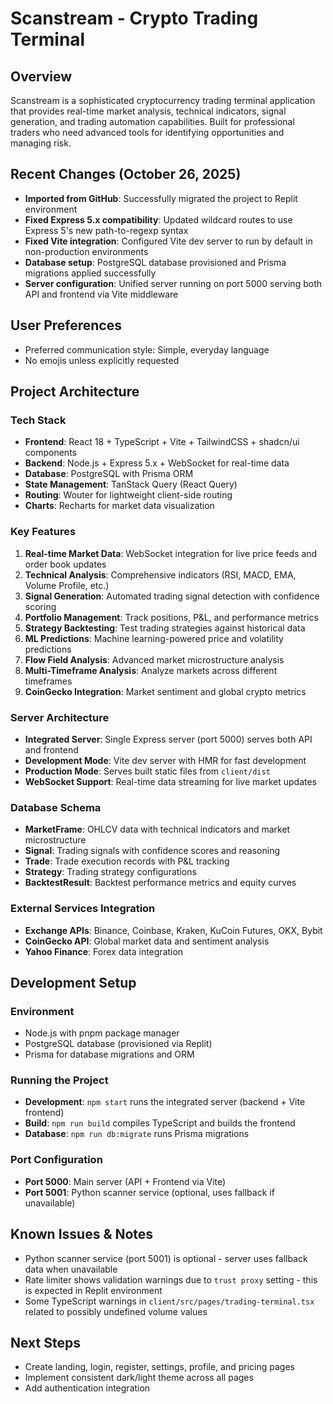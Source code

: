 # Scanstream - Crypto Trading Terminal

## Overview
Scanstream is a sophisticated cryptocurrency trading terminal application that provides real-time market analysis, technical indicators, signal generation, and trading automation capabilities. Built for professional traders who need advanced tools for identifying opportunities and managing risk.

## Recent Changes (October 26, 2025)
- **Imported from GitHub**: Successfully migrated the project to Replit environment
- **Fixed Express 5.x compatibility**: Updated wildcard routes to use Express 5's new path-to-regexp syntax
- **Fixed Vite integration**: Configured Vite dev server to run by default in non-production environments
- **Database setup**: PostgreSQL database provisioned and Prisma migrations applied successfully
- **Server configuration**: Unified server running on port 5000 serving both API and frontend via Vite middleware

## User Preferences
- Preferred communication style: Simple, everyday language
- No emojis unless explicitly requested

## Project Architecture

### Tech Stack
- **Frontend**: React 18 + TypeScript + Vite + TailwindCSS + shadcn/ui components
- **Backend**: Node.js + Express 5.x + WebSocket for real-time data
- **Database**: PostgreSQL with Prisma ORM
- **State Management**: TanStack Query (React Query)
- **Routing**: Wouter for lightweight client-side routing
- **Charts**: Recharts for market data visualization

### Key Features
1. **Real-time Market Data**: WebSocket integration for live price feeds and order book updates
2. **Technical Analysis**: Comprehensive indicators (RSI, MACD, EMA, Volume Profile, etc.)
3. **Signal Generation**: Automated trading signal detection with confidence scoring
4. **Portfolio Management**: Track positions, P&L, and performance metrics
5. **Strategy Backtesting**: Test trading strategies against historical data
6. **ML Predictions**: Machine learning-powered price and volatility predictions
7. **Flow Field Analysis**: Advanced market microstructure analysis
8. **Multi-Timeframe Analysis**: Analyze markets across different timeframes
9. **CoinGecko Integration**: Market sentiment and global crypto metrics

### Server Architecture
- **Integrated Server**: Single Express server (port 5000) serves both API and frontend
- **Development Mode**: Vite dev server with HMR for fast development
- **Production Mode**: Serves built static files from `client/dist`
- **WebSocket Support**: Real-time data streaming for live market updates

### Database Schema
- **MarketFrame**: OHLCV data with technical indicators and market microstructure
- **Signal**: Trading signals with confidence scores and reasoning
- **Trade**: Trade execution records with P&L tracking
- **Strategy**: Trading strategy configurations
- **BacktestResult**: Backtest performance metrics and equity curves

### External Services Integration
- **Exchange APIs**: Binance, Coinbase, Kraken, KuCoin Futures, OKX, Bybit
- **CoinGecko API**: Global market data and sentiment analysis
- **Yahoo Finance**: Forex data integration

## Development Setup

### Environment
- Node.js with pnpm package manager
- PostgreSQL database (provisioned via Replit)
- Prisma for database migrations and ORM

### Running the Project
- **Development**: `npm start` runs the integrated server (backend + Vite frontend)
- **Build**: `npm run build` compiles TypeScript and builds the frontend
- **Database**: `npm run db:migrate` runs Prisma migrations

### Port Configuration
- **Port 5000**: Main server (API + Frontend via Vite)
- **Port 5001**: Python scanner service (optional, uses fallback if unavailable)

## Known Issues & Notes
- Python scanner service (port 5001) is optional - server uses fallback data when unavailable
- Rate limiter shows validation warnings due to `trust proxy` setting - this is expected in Replit environment
- Some TypeScript warnings in `client/src/pages/trading-terminal.tsx` related to possibly undefined volume values

## Next Steps
- Create landing, login, register, settings, profile, and pricing pages
- Implement consistent dark/light theme across all pages
- Add authentication integration
